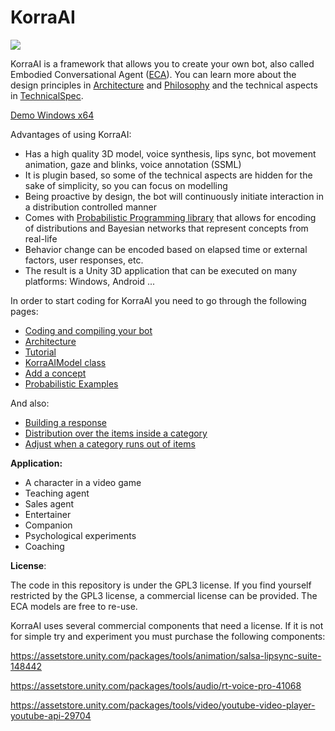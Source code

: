 # KorraAI

![](../../blob/master/Images/Joi1.png?raw=true)

KorraAI is a framework that allows you to create your own bot, also called Embodied Conversational Agent ([ECA](https://en.wikipedia.org/wiki/Embodied_agent)). You can learn more about the design principles in [Architecture](../../wiki/Architecture) and [Philosophy](../../wiki/Philosophy) and the technical aspects in [TechnicalSpec](../../wiki/TechnicalSpec).

[Demo Windows x64](../../wiki/Demo)

Advantages of using KorraAI:

* Has a high quality 3D model, voice synthesis, lips sync, bot movement animation, gaze and blinks, voice annotation (SSML)
* It is plugin based, so some of the technical aspects are hidden for the sake of simplicity, so you can focus on modelling
* Being proactive by design, the bot will continuously initiate interaction in a distribution controlled manner
* Comes with [Probabilistic Programming library](https://github.com/joashc/csharp-probability-monad) that allows for encoding of distributions and Bayesian networks that represent concepts from real-life
* Behavior change can be encoded based on elapsed time or external factors, user responses, etc.
* The result is a Unity 3D application that can be executed on many platforms: Windows, Android ... 

In order to start coding for KorraAI you need to go through the following pages:

*  [Coding and compiling your bot](../../wiki/Coding-your-own-bot)
*  [Architecture](../../wiki/Architecture)
*  [Tutorial](../../wiki/Tutorial)
*  [KorraAIModel class](../../wiki/KorraAIModel-class)
*  [Add a concept](../../wiki/Add-a-concept)
*  [Probabilistic Examples](../../wiki/Probabilistic-Examples)

And also:
*  [Building a response](../../wiki/Building-a-response)
*  [Distribution over the items inside a category](../../wiki/Distribution-inside-a-category)
*  [Adjust when a category runs out of items](../../wiki/Planning-and-running-out-of-items)

**Application:**

- A character in a video game
- Teaching agent
- Sales agent
- Entertainer
- Companion
- Psychological experiments
- Coaching

**License**:

The code in this repository is under the GPL3 license. If you find yourself restricted by the GPL3 license, a commercial license can be provided. The ECA models are free to re-use. 

KorraAI uses several commercial components that need a license. If it is not for simple try and experiment you must purchase the following components:

https://assetstore.unity.com/packages/tools/animation/salsa-lipsync-suite-148442

https://assetstore.unity.com/packages/tools/audio/rt-voice-pro-41068

https://assetstore.unity.com/packages/tools/video/youtube-video-player-youtube-api-29704


